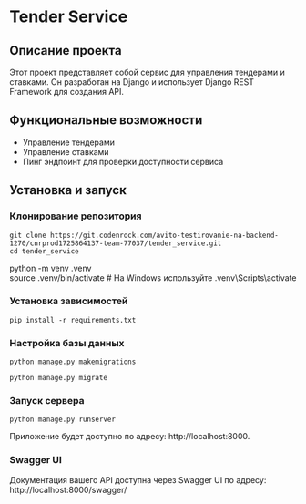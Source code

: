 # Tender Service

## Описание проекта

Этот проект представляет собой сервис для управления тендерами и ставками. Он разработан на Django и использует Django REST Framework для создания API. 

## Функциональные возможности

- Управление тендерами
- Управление ставками
- Пинг эндпоинт для проверки доступности сервиса

## Установка и запуск

### Клонирование репозитория

```
git clone https://git.codenrock.com/avito-testirovanie-na-backend-1270/cnrprod1725864137-team-77037/tender_service.git
cd tender_service
```
python -m venv .venv  
source .venv/bin/activate # На Windows используйте .venv\Scripts\activate

### Установка зависимостей

`pip install -r requirements.txt`

### Настройка базы данных
`python manage.py makemigrations`

`python manage.py migrate`
### Запуск сервера
`python manage.py runserver`

Приложение будет доступно по адресу: http://localhost:8000.

### Swagger UI
Документация вашего API доступна через Swagger UI по адресу: http://localhost:8000/swagger/
